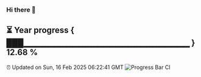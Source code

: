 ### Hi there 👋
⏳ Year progress { ███▁▁▁▁▁▁▁▁▁▁▁▁▁▁▁▁▁▁▁▁▁▁▁▁▁▁▁ } 12.68 %
---
⏰ Updated on Sun, 16 Feb 2025 06:22:41 GMT
![Progress Bar CI](https://github.com/liununu/liununu/workflows/Progress%20Bar%20CI/badge.svg)
